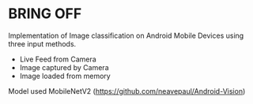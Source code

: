 # BRING OFF

Implementation of Image classification on Android Mobile Devices using three input methods.
- Live Feed from Camera
- Image captured by Camera
- Image loaded from memory

Model used MobileNetV2 (https://github.com/neavepaul/Android-Vision)
